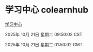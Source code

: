 # 学习中心 colearnhub
[学习中心](http://59.174.9.160:56308/colearnhub/)

2025年 10月 21日 星期二 09:50:02 CST

2025年 10月 21日 星期二 01:50:02 GMT
